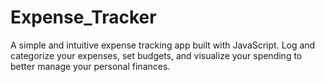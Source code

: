 # Expense_Tracker
A simple and intuitive expense tracking app built with JavaScript. Log and categorize your expenses, set budgets, and visualize your spending to better manage your personal finances.
